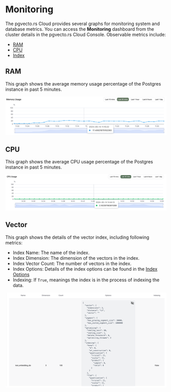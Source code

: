 # Monitoring

The pgvecto.rs Cloud provides several graphs for monitoring system and database metrics. You can access the **Monitoring** dashboard from the cluster details in the pgvecto.rs Cloud Console. Observable metrics include:
- [RAM](#ram)
- [CPU](#cpu)
- [Index](#vector)

## RAM

This graph shows the average memory usage percentage of the Postgres instance in past 5 minutes. 

![](../images/memory_usage.png)

## CPU

This graph shows the average CPU usage percentage of the Postgres instance in past 5 minutes.

![](../images/cpu_usage.png)

## Vector

This graph shows the details of the vector index, including following metrics:
- Index Name: The name of the index.
- Index Dimension: The dimension of the vectors in the index.
- Index Vector Count: The number of vectors in the index.
- Index Options: Details of the index options can be found in the [Index Options](../../reference/indexing_options.md)
- Indexing: If `True`, meanings the index is in the process of indexing the data. 

![](../images/indexes.png)